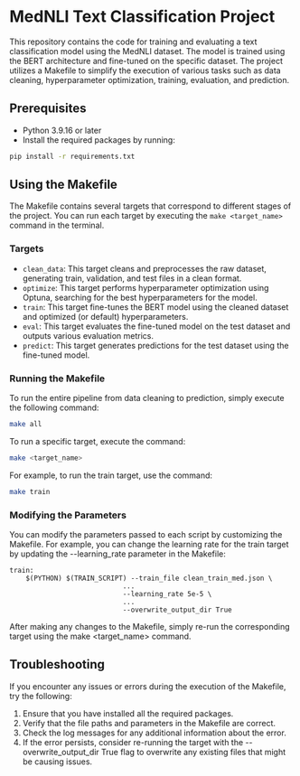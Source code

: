 # MedNLI Text Classification Project

This repository contains the code for training and evaluating a text classification model using the MedNLI dataset. The model is trained using the BERT architecture and fine-tuned on the specific dataset. The project utilizes a Makefile to simplify the execution of various tasks such as data cleaning, hyperparameter optimization, training, evaluation, and prediction.

## Prerequisites

- Python 3.9.16 or later
- Install the required packages by running:

```bash
pip install -r requirements.txt
```

## Using the Makefile

The Makefile contains several targets that correspond to different stages of the project. You can run each target by executing the `make <target_name>` command in the terminal.

### Targets

- `clean_data`: This target cleans and preprocesses the raw dataset, generating train, validation, and test files in a clean format.
- `optimize`: This target performs hyperparameter optimization using Optuna, searching for the best hyperparameters for the model.
- `train`: This target fine-tunes the BERT model using the cleaned dataset and optimized (or default) hyperparameters.
- `eval`: This target evaluates the fine-tuned model on the test dataset and outputs various evaluation metrics.
- `predict`: This target generates predictions for the test dataset using the fine-tuned model.

### Running the Makefile

To run the entire pipeline from data cleaning to prediction, simply execute the following command:
```bash
make all
```

To run a specific target, execute the command:
```bash
make <target_name>
```

For example, to run the train target, use the command:
```bash
make train
```

### Modifying the Parameters
You can modify the parameters passed to each script by customizing the Makefile. For example, you can change the learning rate for the train target by updating the --learning_rate parameter in the Makefile:

```make
train: 
	$(PYTHON) $(TRAIN_SCRIPT) --train_file clean_train_med.json \
                            ...
                            --learning_rate 5e-5 \
                            ...
                            --overwrite_output_dir True
```

After making any changes to the Makefile, simply re-run the corresponding target using the make <target_name> command.

## Troubleshooting
If you encounter any issues or errors during the execution of the Makefile, try the following:

1. Ensure that you have installed all the required packages.
2. Verify that the file paths and parameters in the Makefile are correct.
3. Check the log messages for any additional information about the error.
4. If the error persists, consider re-running the target with the --overwrite_output_dir True flag to overwrite any existing files that might be causing issues.
